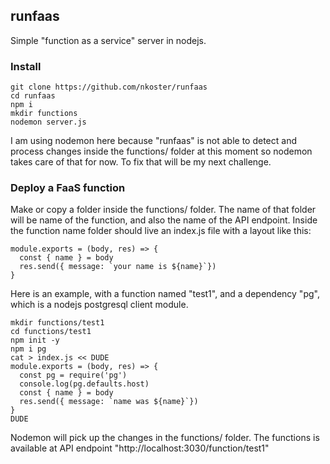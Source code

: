 ## runfaas

Simple "function as a service" server in nodejs.

### Install

```
git clone https://github.com/nkoster/runfaas
cd runfaas
npm i
mkdir functions
nodemon server.js
```

I am using nodemon here because "runfaas" is not able to detect and process changes inside
the functions/ folder at this moment so nodemon takes care of that for now.
To fix that will be my next challenge.

### Deploy a FaaS function

Make or copy a folder inside the functions/ folder.
The name of that folder will be name of the function, and also the name of the API endpoint.
Inside the function name folder should live an index.js file with a layout like this:

```
module.exports = (body, res) => {
  const { name } = body
  res.send({ message: `your name is ${name}`})
}
```

Here is an example, with a function named "test1", and a dependency "pg", which is a nodejs postgresql client module.

```
mkdir functions/test1
cd functions/test1
npm init -y
npm i pg
cat > index.js << DUDE
module.exports = (body, res) => {
  const pg = require('pg')
  console.log(pg.defaults.host)
  const { name } = body
  res.send({ message: `name was ${name}`})
}
DUDE
```

Nodemon will pick up the changes in the functions/ folder.
The functions is available at API endpoint "http://localhost:3030/function/test1"

